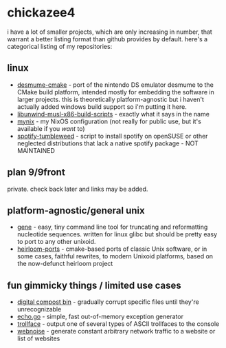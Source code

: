 # chickazee4

i have a lot of smaller projects, which are only increasing in number, that warrant a better listing format than github provides by default. here's a categorical listing of my repositories:

## linux

* [desmume-cmake](https://github.com/chickazee4/desmume-cmake) - port of the nintendo DS emulator desmume to the CMake build platform, intended mostly for embedding the software in larger projects. this is theoretically platform-agnostic but i haven't actually added windows build support so i'm putting it here.
* [libunwind-musl-x86-build-scripts](https://github.com/chickazee4/libunwind-musl-x86-build-scripts) - exactly what it says in the name
* [mynix](https://github.com/chickazee4/mynix) - my NixOS configuration (not really for public use, but it's available if you *want* to)
* [spotify-tumbleweed](https://github.com/chickazee4/spotify-tumbleweed) - script to install spotify on openSUSE or other neglected distributions that lack a native spotify package - NOT MAINTAINED

## plan 9/9front

private. check back later and links may be added. 

## platform-agnostic/general unix

* [gene](https://github.com/chickazee4/gene) - easy, tiny command line tool for truncating and reformatting nucleotide sequences. written for linux glibc but should be pretty easy to port to any other unixoid. 
* [heirloom-ports](https://github.com/chickazee4/heirloom-ports) - cmake-based ports of classic Unix software, or in some cases, faithful rewrites, to modern Unixoid platforms, based on the now-defunct heirloom project

## fun gimmicky things / limited use cases

* [digital compost bin](https://github.com/chickazee4/digitalcompostbin) - gradually corrupt specific files until they're unrecognizable
* [echo.go](https://github.com/chickazee4/echo.go) - simple, fast out-of-memory exception generator
* [trollface](https://github.com/chickazee4/trollface) - output one of several types of ASCII trollfaces to the console
* [webnoise](https://github.com/chickazee4/webnoise) - generate constant arbitrary network traffic to a website or list of websites
